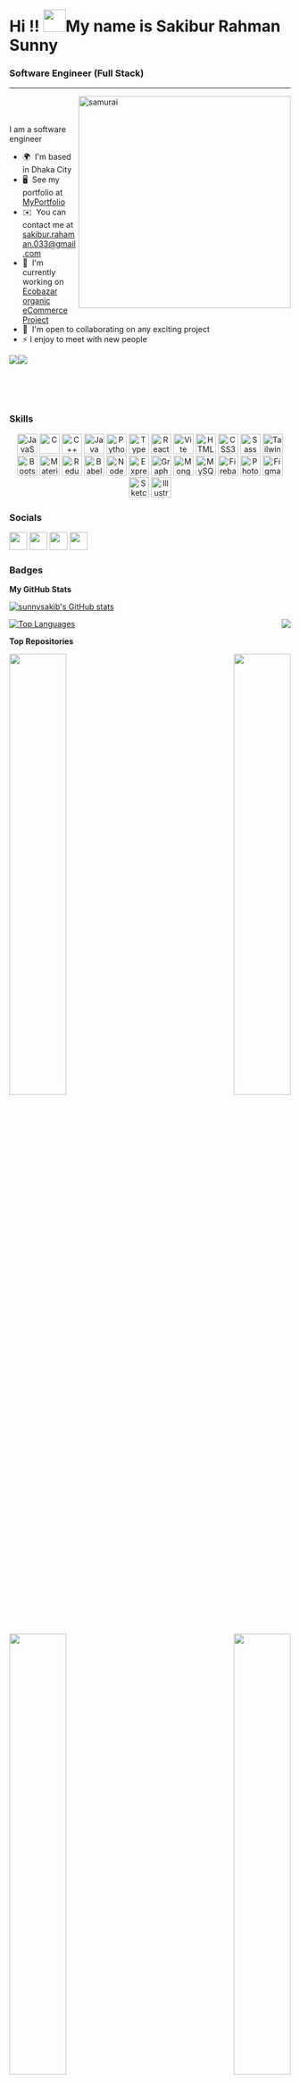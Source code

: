 

Hi !! <img src="https://media0.giphy.com/media/v1.Y2lkPTc5MGI3NjExZm1qaDNjdXBqanR0bm9lczZjNGV5dmZiYmM2NWE1dGU4NDhoZHIwNSZlcD12MV9pbnRlcm5hbF9naWZfYnlfaWQmY3Q9cw/2Ygy0khwewLgMSYM0t/giphy.gif" height="40"/>My name is Sakibur Rahman Sunny
============================================================================================================================================

### Software Engineer (Full Stack)
----------------------------------


<img src="https://i.pinimg.com/originals/30/ff/8c/30ff8cd0fc29ee0730cef49503061dc7.gif"  height="380" align="right" alt="samurai"/>
<br /><br /><br />
I am a software engineer

* 🌍  I'm based in Dhaka City
* 🖥️  See my portfolio at [MyPortfolio](http://sakiburrahaman.netlify.app/)
* ✉️  You can contact me at [sakibur.rahaman.033@gmail.com](mailto:sakibur.rahaman.033@gmail.com)
* 🚀  I'm currently working on [Ecobazar organic eCommerce Project](https://github.com/sunnysakib/ecoBazar-client)
* 🤝  I'm open to collaborating on any exciting project
* ⚡ I enjoy to meet with new people

<a href="https://www.github.com/sunnysakib" target="_blank" rel="noreferrer"><img
src="https://img.shields.io/github/followers/sunnysakib?logo=github&style=for-the-badge&color=3382ed&labelColor=0f172a" /></a><a href="https://www.twitter.com/sunnysakib1" target="_blank" rel="noreferrer"><img
src="https://img.shields.io/twitter/follow/sunnysakib1?logo=twitter&style=for-the-badge&color=3382ed&labelColor=0f172a"
/></a>
>

<br /><br /><br />
### Skills

<p align="center">
<a href="https://developer.mozilla.org/en-US/docs/Web/JavaScript" target="_blank" rel="noreferrer"><img src="https://raw.githubusercontent.com/danielcranney/readme-generator/main/public/icons/skills/javascript-colored.svg" width="36" height="36" alt="JavaScript" /></a>
<a href="https://docs.microsoft.com/en-us/cpp/?view=msvc-170" target="_blank" rel="noreferrer"><img src="https://raw.githubusercontent.com/danielcranney/readme-generator/main/public/icons/skills/c-colored.svg" width="36" height="36" alt="C" /></a>
<a href="https://docs.microsoft.com/en-us/cpp/?view=msvc-170" target="_blank" rel="noreferrer"><img src="https://raw.githubusercontent.com/danielcranney/readme-generator/main/public/icons/skills/cplusplus-colored.svg" width="36" height="36" alt="C++" /></a>
<a href="https://www.oracle.com/java/" target="_blank" rel="noreferrer"><img src="https://raw.githubusercontent.com/danielcranney/readme-generator/main/public/icons/skills/java-colored.svg" width="36" height="36" alt="Java" /></a>
<a href="https://www.python.org/" target="_blank" rel="noreferrer"><img src="https://raw.githubusercontent.com/danielcranney/readme-generator/main/public/icons/skills/python-colored.svg" width="36" height="36" alt="Python" /></a>
<a href="https://www.typescriptlang.org/" target="_blank" rel="noreferrer"><img src="https://raw.githubusercontent.com/danielcranney/readme-generator/main/public/icons/skills/typescript-colored.svg" width="36" height="36" alt="TypeScript" /></a>
<a href="https://reactjs.org/" target="_blank" rel="noreferrer"><img src="https://raw.githubusercontent.com/danielcranney/readme-generator/main/public/icons/skills/react-colored.svg" width="36" height="36" alt="React" /></a>
<a href="https://vitejs.dev/" target="_blank" rel="noreferrer"><img src="https://raw.githubusercontent.com/danielcranney/readme-generator/main/public/icons/skills/vite-colored.svg" width="36" height="36" alt="Vite" /></a>
<a href="https://developer.mozilla.org/en-US/docs/Glossary/HTML5" target="_blank" rel="noreferrer"><img src="https://raw.githubusercontent.com/danielcranney/readme-generator/main/public/icons/skills/html5-colored.svg" width="36" height="36" alt="HTML5" /></a>
<a href="https://www.w3.org/TR/CSS/#css" target="_blank" rel="noreferrer"><img src="https://raw.githubusercontent.com/danielcranney/readme-generator/main/public/icons/skills/css3-colored.svg" width="36" height="36" alt="CSS3" /></a>
<a href="https://sass-lang.com/" target="_blank" rel="noreferrer"><img src="https://raw.githubusercontent.com/danielcranney/readme-generator/main/public/icons/skills/sass-colored.svg" width="36" height="36" alt="Sass" /></a>
<a href="https://tailwindcss.com/" target="_blank" rel="noreferrer"><img src="https://raw.githubusercontent.com/danielcranney/readme-generator/main/public/icons/skills/tailwindcss-colored.svg" width="36" height="36" alt="TailwindCSS" /></a>
<a href="https://getbootstrap.com/" target="_blank" rel="noreferrer"><img src="https://raw.githubusercontent.com/danielcranney/readme-generator/main/public/icons/skills/bootstrap-colored.svg" width="36" height="36" alt="Bootstrap" /></a>
<a href="https://mui.com/" target="_blank" rel="noreferrer"><img src="https://raw.githubusercontent.com/danielcranney/readme-generator/main/public/icons/skills/materialui-colored.svg" width="36" height="36" alt="Material UI" /></a>
<a href="https://redux.js.org/" target="_blank" rel="noreferrer"><img src="https://raw.githubusercontent.com/danielcranney/readme-generator/main/public/icons/skills/redux-colored.svg" width="36" height="36" alt="Redux" /></a>
<a href="https://babeljs.io/" target="_blank" rel="noreferrer"><img src="https://raw.githubusercontent.com/danielcranney/readme-generator/main/public/icons/skills/babel-colored.svg" width="36" height="36" alt="Babel" /></a>
<a href="https://nodejs.org/en/" target="_blank" rel="noreferrer"><img src="https://raw.githubusercontent.com/danielcranney/readme-generator/main/public/icons/skills/nodejs-colored.svg" width="36" height="36" alt="NodeJS" /></a>
<a href="https://expressjs.com/" target="_blank" rel="noreferrer"><img src="https://raw.githubusercontent.com/danielcranney/readme-generator/main/public/icons/skills/express-colored.svg" width="36" height="36" alt="Express" /></a>
<a href="https://graphql.org/" target="_blank" rel="noreferrer"><img src="https://raw.githubusercontent.com/danielcranney/readme-generator/main/public/icons/skills/graphql-colored.svg" width="36" height="36" alt="GraphQL" /></a>
<a href="https://www.mongodb.com/" target="_blank" rel="noreferrer"><img src="https://raw.githubusercontent.com/danielcranney/readme-generator/main/public/icons/skills/mongodb-colored.svg" width="36" height="36" alt="MongoDB" /></a>
<a href="https://www.mysql.com/" target="_blank" rel="noreferrer"><img src="https://raw.githubusercontent.com/danielcranney/readme-generator/main/public/icons/skills/mysql-colored.svg" width="36" height="36" alt="MySQL" /></a>
<a href="https://firebase.google.com/" target="_blank" rel="noreferrer"><img src="https://raw.githubusercontent.com/danielcranney/readme-generator/main/public/icons/skills/firebase-colored.svg" width="36" height="36" alt="Firebase" /></a>
<a href="https://www.adobe.com/uk/products/photoshop.html" target="_blank" rel="noreferrer"><img src="https://raw.githubusercontent.com/danielcranney/readme-generator/main/public/icons/skills/photoshop-colored.svg" width="36" height="36" alt="Photoshop" /></a>
<a href="https://www.figma.com/" target="_blank" rel="noreferrer"><img src="https://raw.githubusercontent.com/danielcranney/readme-generator/main/public/icons/skills/figma-colored.svg" width="36" height="36" alt="Figma" /></a>
<a href="https://www.sketch.com/" target="_blank" rel="noreferrer"><img src="https://raw.githubusercontent.com/danielcranney/readme-generator/main/public/icons/skills/sketch-colored.svg" width="36" height="36" alt="Sketch" /></a>
<a href="adobe.com/uk/products/illustrator.html" target="_blank" rel="noreferrer"><img src="https://raw.githubusercontent.com/danielcranney/readme-generator/main/public/icons/skills/illustrator-colored.svg" width="36" height="36" alt="Illustrator" /></a>
</p>


### Socials

<p align="left"> <a href="https://www.github.com/sunnysakib" target="_blank" rel="noreferrer"><img src="https://raw.githubusercontent.com/danielcranney/readme-generator/main/public/icons/socials/github.svg" width="32" height="32" /></a> <a href="https://www.linkedin.com/in/sunny-sakib-64174a205/" target="_blank" rel="noreferrer"><img src="https://raw.githubusercontent.com/danielcranney/readme-generator/main/public/icons/socials/linkedin.svg" width="32" height="32" /></a> <a href="http://www.medium.com/@sakibur-rahaman033" target="_blank" rel="noreferrer"><img src="https://raw.githubusercontent.com/danielcranney/readme-generator/main/public/icons/socials/medium.svg" width="32" height="32" /></a> <a href="https://www.twitter.com/sunnysakib1" target="_blank" rel="noreferrer"><img src="https://raw.githubusercontent.com/danielcranney/readme-generator/main/public/icons/socials/twitter.svg" width="32" height="32" /></a></p>

### Badges

<b>My GitHub Stats</b>
  
<a href="http://www.github.com/sunnysakib"><img src="https://github-readme-stats.vercel.app/api?username=sunnysakib&show_icons=true&hide=&count_private=true&title_color=10b981&text_color=ffffff&icon_color=3382ed&bg_color=0D1117&hide_border=true&show_icons=true" alt="sunnysakib's GitHub stats" /></a>

<a href="http://www.github.com/sunnysakib"><img align="right" src="https://github-readme-streak-stats.herokuapp.com/?user=sunnysakib&stroke=ffffff&background=0D1117&ring=10b981&fire=10b981&currStreakNum=ffffff&currStreakLabel=10b981&sideNums=ffffff&sideLabels=ffffff&dates=ffffff&hide_border=true" /></a>

<a href="https://github.com/sunnysakib"><img src="https://github-readme-stats.vercel.app/api/top-langs/?username=sunnysakib&langs_count=10&title_color=10b981&text_color=ffffff&icon_color=3382ed&bg_color=0D1117&hide_border=true&locale=en&custom_title=Top%20%Languages" alt="Top Languages" /></a>

<b>Top Repositories</b>

<div width="100%" align="center"><a href="https://github.com/sunnysakib/mediCare-server" align="left"><img align="left" width="45%" src="https://github-readme-stats.vercel.app/api/pin/?username=sunnysakib&repo=mediCare-server&title_color=10b981&text_color=ffffff&icon_color=3382ed&bg_color=0D1117&hide_border=true&locale=en" /></a><a href="https://github.com/sunnysakib/mediCare" align="right"><img align="right" width="45%" src="https://github-readme-stats.vercel.app/api/pin/?username=sunnysakib&repo=mediCare&title_color=10b981&text_color=ffffff&icon_color=3382ed&bg_color=0D1117&hide_border=true&locale=en" /></a><br /><br /><br /><br /><br /><br />

<div width="100%" align="center"><a href="https://github.com/sunnysakib/home-service-client" align="left"><img align="left" width="45%" src="https://github-readme-stats.vercel.app/api/pin/?username=sunnysakib&repo=home-service-client&title_color=10b981&text_color=ffffff&icon_color=3382ed&bg_color=0D1117&hide_border=true&locale=en" /></a><a href="https://github.com/sunnysakib/home-service-server" align="right"><img align="right" width="45%" src="https://github-readme-stats.vercel.app/api/pin/?username=sunnysakib&repo=home-service-server&title_color=10b981&text_color=ffffff&icon_color=3382ed&bg_color=0D1117&hide_border=true&locale=en" /></a></div>
